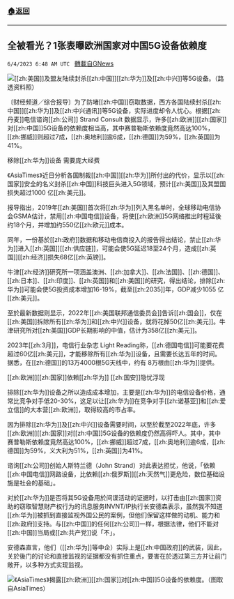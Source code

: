 ###  [:house:返回](README.md)
---


## 全被看光？1张表曝欧洲国家对中国5G设备依赖度
`6/4/2023 6:48 AM UTC ` [轉載自GNews](https://gnews.org/articles/1356347)


![](https://img.ltn.com.tw/Upload/business/page/800/2023/06/04/phpxLCsFb.jpeg "")[[zh:美国]]及盟友陆续封杀[[zh:中国]][[zh:华为]]及[[zh:中兴]]等5G设备。（路透资料照）

〔财经频道／综合报导〕为了防堵[[zh:中国]]窃取数据，西方各国陆续封杀[[zh:中国]][[zh:华为]]及[[zh:中兴通讯]]等5G设备，实际进度却令人忧心。根据[[zh:丹麦]]电信谘询[[zh:公司]] Strand Consult 数据显示，许多[[zh:欧洲]][[zh:国家]]对[[zh:中国]]5G设备的依赖度相当高，其中赛普勒斯依赖度竟然高达100%，[[zh:挪威]]则超过7成，[[zh:奥地利]]逾6成，[[zh:德国]]为59%，[[zh:英国]]为41%。

移除[[zh:华为]]设备 需要庞大经费 

《AsiaTimes》近日分析各国制裁[[zh:中国]][[zh:华为]]所付出的代价，显示以[[zh:国家]]安全的名义封杀[[zh:中国]]科技巨头进入5G领域，预计[[zh:美国]]及其盟国损失超过1000 亿[[zh:美元]]。

报导指出，2019年[[zh:美国]]首次将[[zh:华为]]列入黑名单时，全球移动电信协会GSMA估计，禁用[[zh:中国电信]]设备，将使[[zh:欧洲]]5G网络推出时程延後约18个月，并增加约550亿[[zh:欧元]]成本。

同年，一份基於[[zh:政府]]数据和移动电信商投入的报告得出结论，禁止[[zh:华为]]进入[[zh:英国]][[zh:供应链]]，可能会使5G延迟18至24个月，造成[[zh:英国]][[zh:经济]]损失68亿[[zh:英镑]]。

牛津[[zh:经济]]研究所一项涵盖澳洲、[[zh:加拿大]]、[[zh:法国]]、[[zh:德国]]、[[zh:日本]]、[[zh:印度]]、[[zh:英国]]和[[zh:美国]]的研究，得出结论，排除[[zh:华为]]可能会使5G投资成本增加16-19%，截至[[zh:2035]]年，GDP减少1055 亿[[zh:美元]]。

至於最新数据则显示，2022年[[zh:美国联邦通信委员会]]告诉[[zh:国会]]，仅在[[zh:美国]]拆除所有[[zh:华为]]和[[zh:中兴]]设备，就将花掉50亿[[zh:美元]]。牛津研究所对[[zh:美国]]GDP长期影响的中值，估计为358亿[[zh:美元]]。

2023年[[zh:3月]]，电信行业杂志 Light Reading称，[[zh:德国电信]]可能要花费超过60亿[[zh:美元]]，才能移除所有[[zh:华为]]设备，且需要长达五年的时间。据悉，在[[zh:德国]]的13万4000根5G天线中，约有 8万根由[[zh:华为]]提供。

[[zh:欧洲]][[zh:国家]]依赖[[zh:华为]] [[zh:国安]]隐忧浮现

排除[[zh:华为]]设备之所以造成成本增加，主要是[[zh:华为]]的电信设备价格，通常比竞争对手低20-30%，这足以让[[zh:华为]]在竞争对手[[zh:诺基亚]]和[[zh:爱立信]]的大本营[[zh:欧洲]]，取得较高的市占率。

因为排除[[zh:华为]]及[[zh:中兴]]设备需要时间，以至於截至2022年底，许多[[zh:欧洲]][[zh:国家]]对[[zh:中国]]5G设备的依赖度仍然高得吓人。其中，其中赛普勒斯依赖度竟然高达100%，[[zh:挪威]]超过7成，[[zh:奥地利]]逾6成，[[zh:德国]]为59%，义大利为51%，[[zh:英国]]为41%。

谘询[[zh:公司]]创始人斯特兰德（John Strand）对此表达担忧，他说，「依赖[[zh:中国电信]]网路设备，比依赖[[zh:俄罗斯]][[zh:天然气]]更危险，数位基础设施是社会的基础」。

对於[[zh:华为]]是否将其5G设备用於间谍活动的证据时，以打击由[[zh:国家]]资助的窃取智慧财产权行为的讯息服务INVNT/IP执行长安德森表示，虽然我不知道[[zh:华为]]被抓到直接监视外国公民的案例，但他们保留这样做的动机、能力和[[zh:政府]]支持。与[[zh:中国]]的任何[[zh:公司]]一样，根据法律，他们不能对[[zh:中国]]当局或[[zh:共产党]]说「不」。

安德森直言，他们（[[zh:华为]]等中企）实际上是[[zh:中国政府]]的武装，因此，关於後门的讨论和直接监视的证据都没有抓住重点，要害在於透过第三方并让前门敞开，以多种方式实现监视。

![](https://img.ltn.com.tw/Upload/business/page/800/2023/06/04/phpaiVh7O.jpg "")《AsiaTimes》揭露[[zh:欧洲]][[zh:国家]]对[[zh:中国]]5G设备的依赖度。（图取自AsiaTimes）

